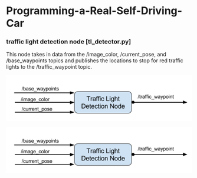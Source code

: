 # Programming-a-Real-Self-Driving-Car

[//]: # (Image References)

[image1]: ./images_result/WaypointUpdaterNodeOverview.png "WaypointUpdaterNodeOverview"

### traffic light detection node [tl_detector.py]
This node takes in data from the /image_color, /current_pose, and /base_waypoints topics and publishes the locations to stop for red traffic lights to the /traffic_waypoint topic. 


<p align="center">
  <img src="./images_result/WaypointUpdaterNodeOverview.png" />
</p>

![alt text][image1]
